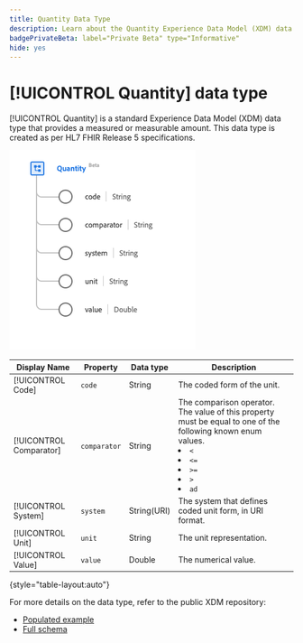 ```yaml
---
title: Quantity Data Type
description: Learn about the Quantity Experience Data Model (XDM) data type.
badgePrivateBeta: label="Private Beta" type="Informative"
hide: yes
---
```

# [!UICONTROL Quantity] data type

[!UICONTROL Quantity] is a standard Experience Data Model (XDM) data type that provides a measured or measurable amount. This data type is created as per HL7 FHIR Release 5 specifications.

![Quantity data type structure](../../images/data-types/healthcare/quantity.png)

| Display Name | Property | Data type | Description |
| --- | --- | --- | --- |
| [!UICONTROL Code] | `code` | String | The coded form of the unit. |
| [!UICONTROL Comparator] | `comparator` | String | The comparison operator. The value of this property must be equal to one of the following known enum values. <li> `<` </li> <li> `<=` </li> <li> `>=` </li> <li> `>`</li> <li> `ad`</li>  |
| [!UICONTROL System] | `system` | String(URI) | The system that defines coded unit form, in URI format. |
| [!UICONTROL Unit] | `unit` | String | The unit representation. |
| [!UICONTROL Value] | `value` | Double | The numerical value. |

{style="table-layout:auto"}

For more details on the data type, refer to the public XDM repository:

* [Populated example](https://github.com/adobe/xdm/blob/master/extensions/industry/healthcare/fhir/datatypes/quantity.example.1.json)
* [Full schema](https://github.com/adobe/xdm/blob/master/extensions/industry/healthcare/fhir/datatypes/quantity.schema.json)

